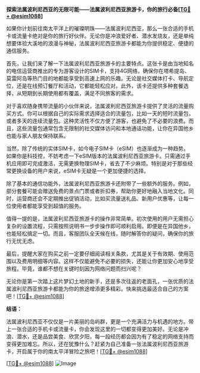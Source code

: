 **探索法属波利尼西亚的无限可能——法属波利尼西亚旅游卡，你的旅行必备[[TG💪+ @esim1088](https://t.me/s/esim1088)]**

如果你计划前往南太平洋上的璀璨明珠——法属波利尼西亚，那么一张合适的手机卡或流量卡绝对是你的旅行好伙伴。无论你是冲浪爱好者、潜水发烧友，还是单纯想要体验大溪地的浪漫与神秘，法属波利尼西亚旅游卡都能为你提供稳定、便捷的通信服务。

首先，让我们来了解一下法属波利尼西亚旅游卡的主要特点。这张卡是由当地知名的电信运营商推出的专为游客设计的SIM卡，支持4G网络，确保你在塔希提岛、莫雷阿岛等热门目的地都能享受到高速上网的乐趣。无论是社交媒体打卡、导航定位，还是在线预订餐厅和活动，它都能轻松应对。此外，该卡还提供多种套餐选择，从短期到长期使用都有覆盖，满足不同旅客的需求。

对于喜欢随身携带流量的小伙伴来说，法属波利尼西亚旅游卡提供了灵活的流量购买方式。你可以根据自己的实际需求选择适合的流量包，比如一天的短时流量包，或者多天的连续流量包。这种灵活性不仅方便了游客，也避免了不必要的浪费。而且，这些流量包通常包含无限制的社交媒体访问和本地通话功能，让你在异国他乡也能与家人朋友保持联系。

当然，除了传统的实体SIM卡，如今电子SIM卡（eSIM）也逐渐成为一种趋势。如果你是科技控，不妨考虑一下eSIM版本的法属波利尼西亚旅游卡。只需通过手机应用即可完成激活，无需更换物理SIM卡，省去了不少麻烦。特别是对于那些经常更换设备的用户来说，eSIM卡无疑是一个更加便捷的选择。

除了基本的通信功能外，法属波利尼西亚旅游卡还附带了一些额外的服务。例如，部分套餐可能会赠送免费的景点门票或者折扣券，帮助你更好地融入当地文化。同时，运营商还会不定期推出促销活动，比如买流量送礼品、新用户优惠等，让每一位使用者都能享受到超值的服务。

值得一提的是，法属波利尼西亚旅游卡的操作非常简单。初次使用的用户无需担心复杂的设置流程，只需按照说明书一步步操作即可顺利启用。即便是在异国他乡，也能轻松搞定一切。而且，客服团队全天候在线，随时解答你的疑问，确保你的旅行无忧无虑。

最后，提醒大家在购买之前一定要仔细阅读相关条款，尤其是关于有效期、使用范围以及费用明细等内容。这样不仅能避免不必要的损失，还能让你更加安心地享受旅程。毕竟，谁都不想在关键时刻因为网络问题而扫兴呢？

无论你是第一次踏上这片梦幻土地的新手，还是多次往返的老面孔，一张优质的法属波利尼西亚旅游卡都能为你的旅途增添更多精彩。快来挑选最适合自己的方案吧！[[TG💪+ @esim1088](https://t.me/s/esim1088)]

**结语：**

法属波利尼西亚不仅仅是一片美丽的岛屿群，更是一个充满活力与机遇的地方。带上一张合适的手机卡或流量卡，你会发现这里的一切都变得更加美好。无论是冲浪、潜水，还是品尝美食、欣赏夕阳，每一段经历都会因为有了稳定的网络支持而变得更加难忘。所以，还在犹豫什么？赶紧为自己准备一张法属波利尼西亚旅游卡，开启属于你的南太平洋冒险之旅吧！[[TG💪+ @esim1088](https://t.me/s/esim1088)] 

[[TG💪+ @esim1088](https://t.me/s/esim1088)] ![Image](https://i.postimg.cc/4NQfJmqS/Snipaste-2025-05-13-00-14-12.png)
